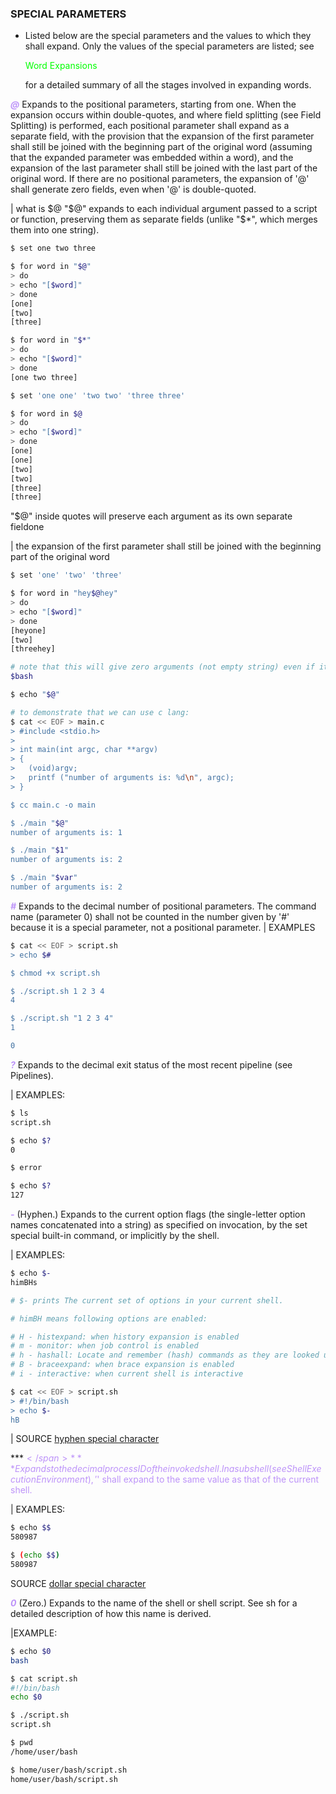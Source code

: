 ### SPECIAL PARAMETERS

* Listed below are the special parameters and the values to which they shall expand. Only the values of the special parameters are listed; see <p style="color: #00FF00;">Word Expansions</p> for a detailed summary of all the stages involved in expanding words.

***<span style="color: #BD93F9">@</span>***
Expands to the positional parameters, starting from one. When the expansion occurs within double-quotes, and where <bold>field splitting</bold> (see Field Splitting) is performed, each positional parameter shall expand as a separate field, with the provision that the expansion of the first parameter shall still be joined with the beginning part of the original word (assuming that the expanded parameter was embedded within a word), and the expansion of the last parameter shall still be joined with the last part of the original word. If there are no positional parameters, the expansion of '@' shall generate zero fields, even when '@' is double-quoted.

| what is $@
"$@" expands to each individual argument passed to a script or function, preserving them as separate fields (unlike "$*", which merges them into one string).
```bash
$ set one two three

$ for word in "$@"
> do
> echo "[$word]"
> done
[one]
[two]
[three]

$ for word in "$*"
> do
> echo "[$word]"
> done
[one two three]

$ set 'one one' 'two two' 'three three'

$ for word in $@
> do
> echo "[$word]"
> done
[one]
[one]
[two]
[two]
[three]
[three]
```
"$@" inside quotes will preserve each argument as its own separate fieldone

| the expansion of the first parameter shall still be joined with the beginning part of the original word
```bash
$ set 'one' 'two' 'three'

$ for word in "hey$@hey"
> do
> echo "[$word]"
> done
[heyone]
[two]
[threehey]

# note that this will give zero arguments (not empty string) even if it is quoted
$bash

$ echo "$@"

# to demonstrate that we can use c lang:
$ cat << EOF > main.c
> #include <stdio.h>
>
> int main(int argc, char **argv)
> {
>	(void)argv;
>	printf ("number of arguments is: %d\n", argc);
> }

$ cc main.c -o main

$ ./main "$@"
number of arguments is: 1

$ ./main "$1"
number of arguments is: 2

$ ./main "$var"
number of arguments is: 2
```


***<span style="color: #BD93F9">#</span>***
Expands to the decimal number of positional parameters. The command name (parameter 0) shall not be counted in the number given by '#' because it is a special parameter, not a positional parameter.
| EXAMPLES
```bash
$ cat << EOF > script.sh
> echo $#

$ chmod +x script.sh

$ ./script.sh 1 2 3 4
4

$ ./script.sh "1 2 3 4"
1

0
```

***<span style="color: #BD93F9">?</span>***
Expands to the decimal exit status of the most recent pipeline (see Pipelines).

| EXAMPLES:
```bash
$ ls
script.sh

$ echo $?
0

$ error

$ echo $?
127
```

***<span style="color: #BD93F9">-</span>***
(Hyphen.) Expands to the current option flags (the single-letter option names concatenated into a string) as specified on invocation, by the set special built-in command, or implicitly by the shell.

| EXAMPLES:

```bash
$ echo $-
himBHs

# $- prints The current set of options in your current shell.

# himBH means following options are enabled:

# H - histexpand: when history expansion is enabled
# m - monitor: when job control is enabled
# h - hashall: Locate and remember (hash) commands as they are looked up for execution
# B - braceexpand: when brace expansion is enabled
# i - interactive: when current shell is interactive

$ cat << EOF > script.sh
> #!/bin/bash
> echo $-
hB
```
| SOURCE [hyphen special character](https://stackoverflow.com/questions/42757236/what-does-mean-in-bash)

***<span style="color: #BD93F9">$</span>***
Expands to the decimal process ID of the invoked shell. In a subshell (see Shell Execution Environment ), '$' shall expand to the same value as that of the current shell.

| EXAMPLES:
```bash
$ echo $$
580987

$ (echo $$)
580987
```
SOURCE [dollar special character](https://stackoverflow.com/questions/78493/what-does-mean-in-the-shell)

***<span style="color: #BD93F9">0</span>***
(Zero.) Expands to the name of the shell or shell script. See sh for a detailed description of how this name is derived.

|EXAMPLE:

```bash
$ echo $0
bash

$ cat script.sh
#!/bin/bash
echo $0

$ ./script.sh
script.sh

$ pwd
/home/user/bash

$ home/user/bash/script.sh
home/user/bash/script.sh

```
